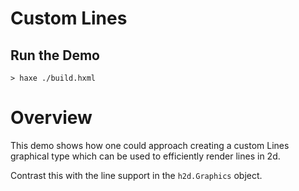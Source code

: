 # Custom Lines

## Run the Demo

```
> haxe ./build.hxml
```

# Overview

This demo shows how one could approach creating a custom Lines graphical type
which can be used to efficiently render lines in 2d.

Contrast this with the line support in the ```h2d.Graphics``` object.
